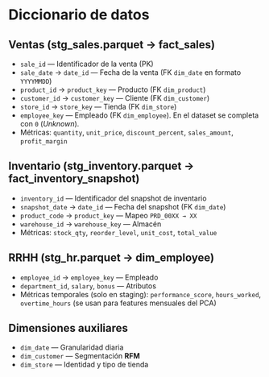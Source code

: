 # Diccionario de datos

## Ventas (stg_sales.parquet → fact_sales)

- `sale_id` — Identificador de la venta (PK)
- `sale_date` → `date_id` — Fecha de la venta (FK `dim_date` en formato `YYYYMMDD`)
- `product_id` → `product_key` — Producto (FK `dim_product`)
- `customer_id` → `customer_key` — Cliente (FK `dim_customer`)
- `store_id` → `store_key` — Tienda (FK `dim_store`)
- `employee_key` — Empleado (FK `dim_employee`). En el dataset se completa con `0` (*Unknown*).
- Métricas: `quantity`, `unit_price`, `discount_percent`, `sales_amount`, `profit_margin`

## Inventario (stg_inventory.parquet → fact_inventory_snapshot)

- `inventory_id` — Identificador del snapshot de inventario
- `snapshot_date` → `date_id` — Fecha del snapshot (FK `dim_date`)
- `product_code` → `product_key` — Mapeo `PRD_00XX → XX`
- `warehouse_id` → `warehouse_key` — Almacén
- Métricas: `stock_qty`, `reorder_level`, `unit_cost`, `total_value`

## RRHH (stg_hr.parquet → dim_employee)

- `employee_id` → `employee_key` — Empleado
- `department_id`, `salary`, `bonus` — Atributos
- Métricas temporales (solo en staging): `performance_score`, `hours_worked`, `overtime_hours` (se usan para features mensuales del PCA)

## Dimensiones auxiliares

- `dim_date` — Granularidad diaria
- `dim_customer` — Segmentación **RFM**
- `dim_store` — Identidad y tipo de tienda